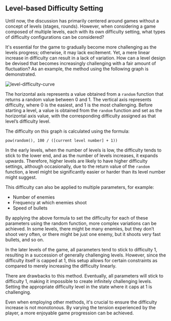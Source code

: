 ## Level-based Difficulty Setting

Until now, the discussion has primarily centered around games without a concept of levels (stages, rounds). However, when considering a game composed of multiple levels, each with its own difficulty setting, what types of difficulty configurations can be considered?

It's essential for the game to gradually become more challenging as the levels progress; otherwise, it may lack excitement. Yet, a mere linear increase in difficulty can result in a lack of variation. How can a level design be devised that becomes increasingly challenging with a fair amount of fluctuation? As an example, the method using the following graph is demonstrated.

<img src="https://chart.googleapis.com/chart?cht=lc&chs=400x300&chd=t:-1|-1|-1|-1|-1&chdl=LEVEL1|LEVEL10|LEVEL50|LEVEL100|LEVEL200&chco=4444CC,44CCCC,44CC44,CCCC44,CC4444&chxr=0,0,1,0.2|1,0,1,0.2&chfd=0,x,0,1,0.01,(x^100)*100|1,x,0,1,0.01,(x^10)*100|2,x,0,1,0.01,(x^2)*100|3,x,0,1,0.01,(x^1)*100|4,x,0,1,0.01,(x^.5)*100&chxt=x,y,x,y&chxl=2:|random|3:|difficulty&chxp=2,50|3,50" alt="level-difficulty-curve" />

The horizontal axis represents a value obtained from a `random` function that returns a random value between 0 and 1. The vertical axis represents difficulty, where 0 is the easiest, and 1 is the most challenging. Before starting a level, a value is obtained from the `random` function and set as the horizontal axis value, with the corresponding difficulty assigned as that level’s difficulty level.

The difficulty on this graph is calculated using the formula:

```
pow(random(), 100 / ([current level number] + 1))
```

In the early levels, when the number of levels is low, the difficulty tends to stick to the lower end, and as the number of levels increases, it expands upwards. Therefore, higher levels are likely to have higher difficulty settings, although occasionally, due to the return value of the `random` function, a level might be significantly easier or harder than its level number might suggest.

This difficulty can also be applied to multiple parameters, for example:

- Number of enemies
- Frequency at which enemies shoot
- Speed of bullets

By applying the above formula to set the difficulty for each of these parameters using the random function, more complex variations can be achieved. In some levels, there might be many enemies, but they don’t shoot very often, or there might be just one enemy, but it shoots very fast bullets, and so on.

In the later levels of the game, all parameters tend to stick to difficulty 1, resulting in a succession of generally challenging levels. However, since the difficulty itself is capped at 1, this setup allows for certain constraints as compared to merely increasing the difficulty linearly.

There are drawbacks to this method. Eventually, all parameters will stick to difficulty 1, making it impossible to create infinitely challenging levels. Setting the appropriate difficulty level in the state where it caps at 1 is challenging.

Even when employing other methods, it's crucial to ensure the difficulty increase is not monotonous. By varying the tension experienced by the player, a more enjoyable game progression can be achieved.
